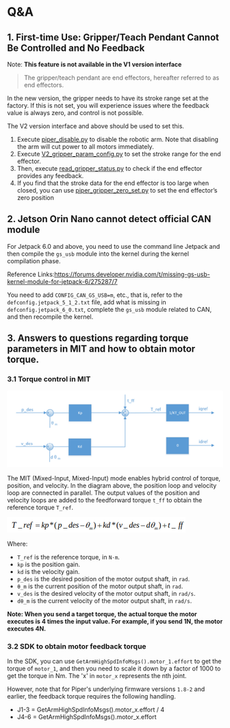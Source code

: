 # Q&A

## 1. First-time Use: Gripper/Teach Pendant Cannot Be Controlled and No Feedback

Note: **This feature is not available in the V1 version interface**

> The gripper/teach pendant are end effectors, hereafter referred to as end effectors.

In the new version, the gripper needs to have its stroke range set at the factory. If this is not set, you will experience issues where the feedback value is always zero, and control is not possible.

The V2 version interface and above should be used to set this.

1. Execute [piper_disable.py](../demo/V2/piper_disable.py) to disable the robotic arm. Note that disabling the arm will cut power to all motors immediately.
2. Execute [V2_gripper_param_config.py](../demo/V2/V2_gripper_param_config.py) to set the stroke range for the end effector.
3. Then, execute [read_gripper_status.py](../demo/V2/read_gripper_status.py) to check if the end effector provides any feedback.
4. If you find that the stroke data for the end effector is too large when closed, you can use [piper_gripper_zero_set.py](../demo/V2/piper_gripper_zero_set.py) to set the end effector’s zero position

## 2. Jetson Orin Nano cannot detect official CAN module

For Jetpack 6.0 and above, you need to use the command line Jetpack and then compile the `gs_usb` module into the kernel during the kernel compilation phase.

Reference Links:<https://forums.developer.nvidia.com/t/missing-gs-usb-kernel-module-for-jetpack-6/275287/7>

You need to add `CONFIG_CAN_GS_USB=m`, etc., that is, refer to the `defconfig.jetpack_5_1_2.txt` file, add what is missing in `defconfig.jetpack_6_0.txt`, complete the `gs_usb` module related to CAN, and then recompile the kernel.

## 3. Answers to questions regarding torque parameters in MIT and how to obtain motor torque.

### 3.1 Torque control in MIT

![ ](./mit_mode.png)

The MIT (Mixed-Input, Mixed-Input) mode enables hybrid control of torque, position, and velocity. In the diagram above, the position loop and velocity loop are connected in parallel. The output values ​​of the position and velocity loops are added to the feedforward torque `t_ff` to obtain the reference torque `T_ref`.

![ ](./mit_formula.png)

Where:

- `T_ref` is the reference torque, in `N·m`.
- `kp` is the position gain.
- `kd` is the velocity gain.
- `p_des` is the desired position of the motor output shaft, in `rad`.
- `θ_m` is the current position of the motor output shaft, in `rad`.
- `v_des` is the desired velocity of the motor output shaft, in `rad/s`.
- `dθ_m` is the current velocity of the motor output shaft, in `rad/s`.

**Note: When you send a target torque, the actual torque the motor executes is 4 times the input value. For example, if you send 1N, the motor executes 4N.**

### 3.2 SDK to obtain motor feedback torque

In the SDK, you can use `GetArmHighSpdInfoMsgs().motor_1.effort` to get the torque of `motor_1`, and then you need to scale it down by a factor of 1000 to get the torque in Nm. The 'x' in `motor_x` represents the nth joint.

However, note that for Piper's underlying firmware versions `1.8-2` and earlier, the feedback torque requires the following handling.

- J1-3 = GetArmHighSpdInfoMsgs().motor_x.effort / 4
- J4-6 = GetArmHighSpdInfoMsgs().motor_x.effort